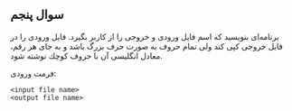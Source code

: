 ## سوال پنجم

برنامه‌ای بنويسيد كه اسم فايل ورودی و خروجی را از كاربر بگيرد. فايل ورودی
را در فايل خروجی كپی كند ولی تمام حروف به صورت حرف بزرگ باشد و به جای هر رقم،
معادل انگليسی آن با حروف كوچك نوشته شود.

فرمت ورودی:

	<input file name>
	<output file name>
